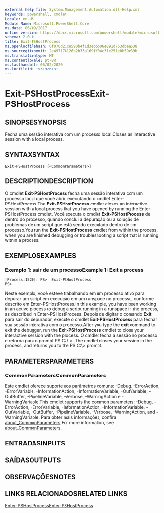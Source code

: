 ```yaml
---
external help file: System.Management.Automation.dll-Help.xml
keywords: powershell, cmdlet
Locale: en-US
Module Name: Microsoft.PowerShell.Core
ms.date: 06/09/2017
online version: https://docs.microsoft.com/powershell/module/microsoft.powershell.core/exit-pshostprocess?view=powershell-6&WT.mc_id=ps-gethelp
schema: 2.0.0
title: Exit-PSHostProcess
ms.openlocfilehash: 0f076d21ce590b4f1d3eb5b06e891d753dbea638
ms.sourcegitcommit: 2e497178126b2b33a169ff04c31e251e0b59e89b
ms.translationtype: MT
ms.contentlocale: pt-BR
ms.lasthandoff: 06/02/2020
ms.locfileid: "93192613"
---
```

# <span data-ttu-id="0bdba-103">Exit-PSHostProcess</span><span class="sxs-lookup"><span data-stu-id="0bdba-103">Exit-PSHostProcess</span></span>

## <span data-ttu-id="0bdba-104">SINOPSE</span><span class="sxs-lookup"><span data-stu-id="0bdba-104">SYNOPSIS</span></span>
<span data-ttu-id="0bdba-105">Fecha uma sessão interativa com um processo local.</span><span class="sxs-lookup"><span data-stu-id="0bdba-105">Closes an interactive session with a local process.</span></span>

## <span data-ttu-id="0bdba-106">SYNTAX</span><span class="sxs-lookup"><span data-stu-id="0bdba-106">SYNTAX</span></span>

```
Exit-PSHostProcess [<CommonParameters>]
```

## <span data-ttu-id="0bdba-107">DESCRIPTION</span><span class="sxs-lookup"><span data-stu-id="0bdba-107">DESCRIPTION</span></span>

<span data-ttu-id="0bdba-108">O cmdlet **Exit-PSHostProcess** fecha uma sessão interativa com um processo local que você abriu executando o cmdlet Enter-PSHostProcess.</span><span class="sxs-lookup"><span data-stu-id="0bdba-108">The **Exit-PSHostProcess** cmdlet closes an interactive session with a local process that you have opened by running the Enter-PSHostProcess cmdlet.</span></span> <span data-ttu-id="0bdba-109">Você executa o cmdlet **Exit-PSHostProcess** de dentro do processo, quando conclui a depuração ou a solução de problemas de um script que está sendo executado dentro de um processo.</span><span class="sxs-lookup"><span data-stu-id="0bdba-109">You run the **Exit-PSHostProcess** cmdlet from within the process, when you are finished debugging or troubleshooting a script that is running within a process.</span></span>

## <span data-ttu-id="0bdba-110">EXEMPLOS</span><span class="sxs-lookup"><span data-stu-id="0bdba-110">EXAMPLES</span></span>

### <span data-ttu-id="0bdba-111">Exemplo 1: sair de um processo</span><span class="sxs-lookup"><span data-stu-id="0bdba-111">Example 1: Exit a process</span></span>

```
[Process:1520]: PS>  Exit-PSHostProcess
PS>
```

<span data-ttu-id="0bdba-112">Neste exemplo, você esteve trabalhando em um processo ativo para depurar um script em execução em um runspace no processo, conforme descrito em Enter-PSHostProcess.</span><span class="sxs-lookup"><span data-stu-id="0bdba-112">In this example, you have been working in an active process to debug a script running in a runspace in the process, as described in Enter-PSHostProcess.</span></span> <span data-ttu-id="0bdba-113">Depois de digitar o comando **Exit** para sair do depurador, execute o cmdlet **Exit-PSHostProcess** para fechar sua sessão interativa com o processo.</span><span class="sxs-lookup"><span data-stu-id="0bdba-113">After you type the **exit** command to exit the debugger, run the **Exit-PSHostProcess** cmdlet to close your interactive session with the process.</span></span>
<span data-ttu-id="0bdba-114">O cmdlet fecha a sessão no processo e retorna para o prompt PS C: \\ \> .</span><span class="sxs-lookup"><span data-stu-id="0bdba-114">The cmdlet closes your session in the process, and returns you to the PS C:\\\> prompt.</span></span>

## <span data-ttu-id="0bdba-115">PARAMETERS</span><span class="sxs-lookup"><span data-stu-id="0bdba-115">PARAMETERS</span></span>

### <span data-ttu-id="0bdba-116">CommonParameters</span><span class="sxs-lookup"><span data-stu-id="0bdba-116">CommonParameters</span></span>

<span data-ttu-id="0bdba-117">Este cmdlet oferece suporte aos parâmetros comuns: -Debug, -ErrorAction, -ErrorVariable, -InformationAction, -InformationVariable, -OutVariable, -OutBuffer, -PipelineVariable, -Verbose, -WarningAction e -WarningVariable.</span><span class="sxs-lookup"><span data-stu-id="0bdba-117">This cmdlet supports the common parameters: -Debug, -ErrorAction, -ErrorVariable, -InformationAction, -InformationVariable, -OutVariable, -OutBuffer, -PipelineVariable, -Verbose, -WarningAction, and -WarningVariable.</span></span> <span data-ttu-id="0bdba-118">Para obter mais informações, confira [about_CommonParameters](https://go.microsoft.com/fwlink/?LinkID=113216).</span><span class="sxs-lookup"><span data-stu-id="0bdba-118">For more information, see [about_CommonParameters](https://go.microsoft.com/fwlink/?LinkID=113216).</span></span>

## <span data-ttu-id="0bdba-119">ENTRADAS</span><span class="sxs-lookup"><span data-stu-id="0bdba-119">INPUTS</span></span>

## <span data-ttu-id="0bdba-120">SAÍDAS</span><span class="sxs-lookup"><span data-stu-id="0bdba-120">OUTPUTS</span></span>

## <span data-ttu-id="0bdba-121">OBSERVAÇÕES</span><span class="sxs-lookup"><span data-stu-id="0bdba-121">NOTES</span></span>

## <span data-ttu-id="0bdba-122">LINKS RELACIONADOS</span><span class="sxs-lookup"><span data-stu-id="0bdba-122">RELATED LINKS</span></span>

[<span data-ttu-id="0bdba-123">Enter-PSHostProcess</span><span class="sxs-lookup"><span data-stu-id="0bdba-123">Enter-PSHostProcess</span></span>](Enter-PSHostProcess.md)
